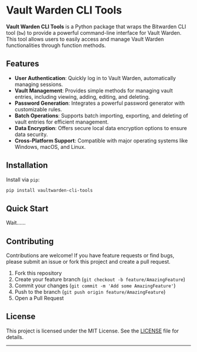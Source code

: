 # Vault Warden CLI Tools

**Vault Warden CLI Tools** is a Python package that wraps the Bitwarden CLI tool (`bw`) to provide a powerful command-line interface for Vault Warden. This tool allows users to easily access and manage Vault Warden functionalities through function methods.

## Features

- **User Authentication**: Quickly log in to Vault Warden, automatically managing sessions.
- **Vault Management**: Provides simple methods for managing vault entries, including viewing, adding, editing, and deleting.
- **Password Generation**: Integrates a powerful password generator with customizable rules.
- **Batch Operations**: Supports batch importing, exporting, and deleting of vault entries for efficient management.
- **Data Encryption**: Offers secure local data encryption options to ensure data security.
- **Cross-Platform Support**: Compatible with major operating systems like Windows, macOS, and Linux.

## Installation

Install via `pip`:

```bash
pip install vaultwarden-cli-tools
```

## Quick Start

Wait......

## Contributing

Contributions are welcome! If you have feature requests or find bugs, please submit an issue or fork this project and create a pull request.

1. Fork this repository
2. Create your feature branch (`git checkout -b feature/AmazingFeature`)
3. Commit your changes (`git commit -m 'Add some AmazingFeature'`)
4. Push to the branch (`git push origin feature/AmazingFeature`)
5. Open a Pull Request

## License

This project is licensed under the MIT License. See the [LICENSE](LICENSE) file for details.

---